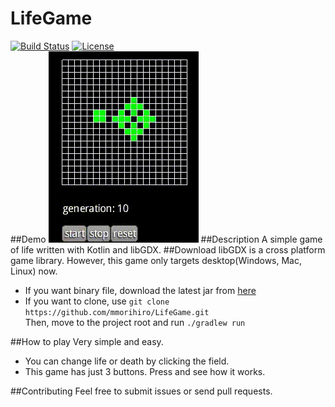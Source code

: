 # LifeGame

[![Build Status](https://travis-ci.org/mmorihiro/LifeGame.svg?branch=master)](https://travis-ci.org/mmorihiro/LifeGame) [![License](https://img.shields.io/badge/License-Apache%202.0-blue.svg)](https://opensource.org/licenses/Apache-2.0)  
##Demo
![Demo](demo.gif) 
##Description
A simple game of life written with Kotlin and libGDX.
##Download
libGDX is a cross platform game library. However, this game only targets desktop(Windows, Mac, Linux) now.  
* If you want binary file, download the latest jar from [here](https://github.com/mmorihiro/LifeGame/releases)
* If you want to clone, use `git clone https://github.com/mmorihiro/LifeGame.git`  
Then, move to the project root and run `./gradlew run`

##How to play
Very simple and easy.  

* You can change life or death by clicking the field.
* This game has just 3 buttons. Press and see how it works.

##Contributing
Feel free to submit issues or send pull requests.
